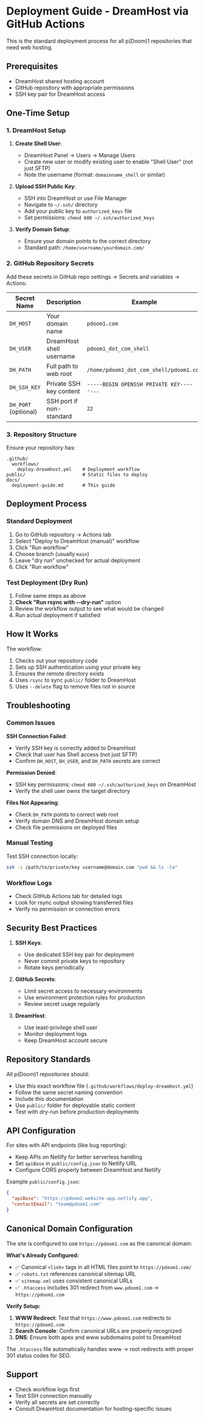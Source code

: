 # Deployment Guide - DreamHost via GitHub Actions

This is the standard deployment process for all p(Doom)1 repositories that need web hosting.

## Prerequisites

- DreamHost shared hosting account
- GitHub repository with appropriate permissions
- SSH key pair for DreamHost access

## One-Time Setup

### 1. DreamHost Setup

1. **Create Shell User**:
   - DreamHost Panel → Users → Manage Users
   - Create new user or modify existing user to enable "Shell User" (not just SFTP)
   - Note the username (format: `domainname_shell` or similar)

2. **Upload SSH Public Key**:
   - SSH into DreamHost or use File Manager
   - Navigate to `~/.ssh/` directory
   - Add your public key to `authorized_keys` file
   - Set permissions: `chmod 600 ~/.ssh/authorized_keys`

3. **Verify Domain Setup**:
   - Ensure your domain points to the correct directory
   - Standard path: `/home/username/yourdomain.com/`

### 2. GitHub Repository Secrets

Add these secrets in GitHub repo settings → Secrets and variables → Actions:

| Secret Name | Description | Example |
|-------------|-------------|---------|
| `DH_HOST` | Your domain name | `pdoom1.com` |
| `DH_USER` | DreamHost shell username | `pdoom1_dot_com_shell` |
| `DH_PATH` | Full path to web root | `/home/pdoom1_dot_com_shell/pdoom1.com` |
| `DH_SSH_KEY` | Private SSH key content | `-----BEGIN OPENSSH PRIVATE KEY-----...` |
| `DH_PORT` (optional) | SSH port if non-standard | `22` |

### 3. Repository Structure

Ensure your repository has:
```
.github/
  workflows/
    deploy-dreamhost.yml    # Deployment workflow
public/                     # Static files to deploy
docs/
  deployment-guide.md       # This guide
```

## Deployment Process

### Standard Deployment

1. Go to GitHub repository → Actions tab
2. Select "Deploy to DreamHost (manual)" workflow
3. Click "Run workflow"
4. Choose branch (usually `main`)
5. Leave "dry run" unchecked for actual deployment
6. Click "Run workflow"

### Test Deployment (Dry Run)

1. Follow same steps as above
2. **Check "Run rsync with --dry-run"** option
3. Review the workflow output to see what would be changed
4. Run actual deployment if satisfied

## How It Works

The workflow:
1. Checks out your repository code
2. Sets up SSH authentication using your private key
3. Ensures the remote directory exists
4. Uses `rsync` to sync `public/` folder to DreamHost
5. Uses `--delete` flag to remove files not in source

## Troubleshooting

### Common Issues

**SSH Connection Failed**:
- Verify SSH key is correctly added to DreamHost
- Check that user has Shell access (not just SFTP)
- Confirm `DH_HOST`, `DH_USER`, and `DH_PATH` secrets are correct

**Permission Denied**:
- SSH key permissions: `chmod 600 ~/.ssh/authorized_keys` on DreamHost
- Verify the shell user owns the target directory

**Files Not Appearing**:
- Check `DH_PATH` points to correct web root
- Verify domain DNS and DreamHost domain setup
- Check file permissions on deployed files

### Manual Testing

Test SSH connection locally:
```bash
ssh -i /path/to/private/key username@domain.com "pwd && ls -la"
```

### Workflow Logs

- Check GitHub Actions tab for detailed logs
- Look for rsync output showing transferred files
- Verify no permission or connection errors

## Security Best Practices

1. **SSH Keys**:
   - Use dedicated SSH key pair for deployment
   - Never commit private keys to repository
   - Rotate keys periodically

2. **GitHub Secrets**:
   - Limit secret access to necessary environments
   - Use environment protection rules for production
   - Review secret usage regularly

3. **DreamHost**:
   - Use least-privilege shell user
   - Monitor deployment logs
   - Keep DreamHost account secure

## Repository Standards

All p(Doom)1 repositories should:
- Use this exact workflow file (`.github/workflows/deploy-dreamhost.yml`)
- Follow the same secret naming convention
- Include this documentation
- Use `public/` folder for deployable static content
- Test with dry-run before production deployments

## API Configuration

For sites with API endpoints (like bug reporting):
- Keep APIs on Netlify for better serverless handling
- Set `apiBase` in `public/config.json` to Netlify URL
- Configure CORS properly between DreamHost and Netlify

Example `public/config.json`:
```json
{
  "apiBase": "https://pdoom1-website-app.netlify.app",
  "contactEmail": "team@pdoom1.com"
}
```

## Canonical Domain Configuration

The site is configured to use `https://pdoom1.com` as the canonical domain:

**What's Already Configured:**
- ✅ Canonical `<link>` tags in all HTML files point to `https://pdoom1.com/`
- ✅ `robots.txt` references canonical sitemap URL
- ✅ `sitemap.xml` uses consistent canonical URLs
- ✅ `.htaccess` includes 301 redirect from `www.pdoom1.com` → `https://pdoom1.com`

**Verify Setup:**
1. **WWW Redirect**: Test that `https://www.pdoom1.com` redirects to `https://pdoom1.com`
2. **Search Console**: Confirm canonical URLs are properly recognized
3. **DNS**: Ensure both apex and www subdomains point to DreamHost

The `.htaccess` file automatically handles www → root redirects with proper 301 status codes for SEO.

## Support

- Check workflow logs first
- Test SSH connection manually
- Verify all secrets are set correctly
- Consult DreamHost documentation for hosting-specific issues
